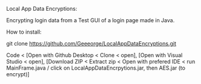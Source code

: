 Local App Data Encryptions:

Encrypting login data from a Test GUI of a login page made in Java.

How to install:

git clone https://github.com/Geeeorge/LocalAppDataEncryptions.git

Code < [Open with Github Desktop < Clone < open], [Open with Visual Studio < open], [Download ZIP < Extract zip < Open with prefered IDE < run MainFrame.java / click on LocalAppDataEncrpytions.jar, then AES.jar (to encrypt)]

